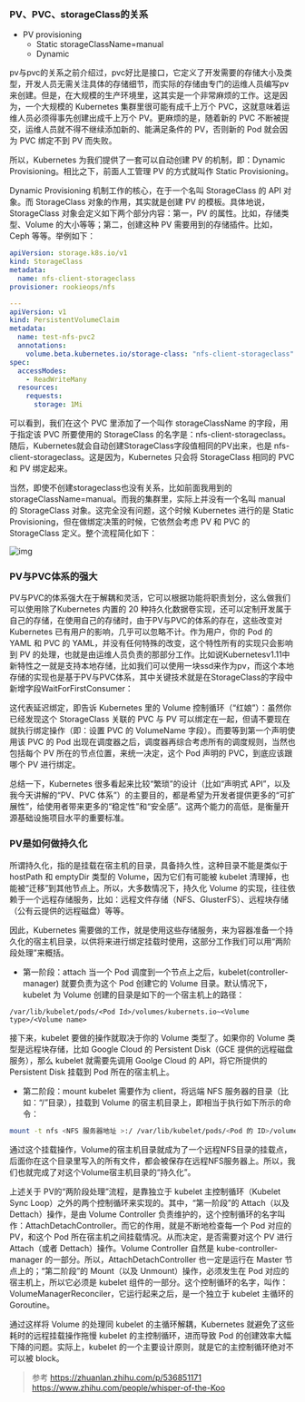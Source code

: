 ### PV、PVC、storageClass的关系

- PV provisioning
  - Static
    storageClassName=manual
  - Dynamic

pv与pvc的关系之前介绍过，pvc好比是接口，它定义了开发需要的存储大小及类型，开发人员无需关注具体的存储细节，而实际的存储由专门的运维人员编写pv来创建。但是，在大规模的生产环境里，这其实是一个非常麻烦的工作。这是因为，一个大规模的 Kubernetes 集群里很可能有成千上万个 PVC，这就意味着运维人员必须得事先创建出成千上万个 PV。更麻烦的是，随着新的 PVC 不断被提交，运维人员就不得不继续添加新的、能满足条件的 PV，否则新的 Pod 就会因为 PVC 绑定不到 PV 而失败。

所以，Kubernetes 为我们提供了一套可以自动创建 PV 的机制，即：Dynamic Provisioning。相比之下，前面人工管理 PV 的方式就叫作 Static Provisioning。

Dynamic Provisioning 机制工作的核心，在于一个名叫 StorageClass 的 API 对象。而 StorageClass 对象的作用，其实就是创建 PV 的模板。具体地说，StorageClass 对象会定义如下两个部分内容：第一，PV 的属性。比如，存储类型、Volume 的大小等等；第二，创建这种 PV 需要用到的存储插件。比如，Ceph 等等。举例如下：

```yaml
apiVersion: storage.k8s.io/v1
kind: StorageClass
metadata:
  name: nfs-client-storageclass
provisioner: rookieops/nfs

---
apiVersion: v1
kind: PersistentVolumeClaim
metadata:
  name: test-nfs-pvc2
  annotations:
    volume.beta.kubernetes.io/storage-class: "nfs-client-storageclass"
spec:
  accessModes:
    - ReadWriteMany
  resources:
    requests:
      storage: 1Mi
``````



可以看到，我们在这个 PVC 里添加了一个叫作 storageClassName 的字段，用于指定该 PVC 所要使用的 StorageClass 的名字是：nfs-client-storageclass。随后，Kubernetes就会自动创建StorageClass字段值相同的PV出来，也是 nfs-client-storageclass。这是因为，Kubernetes 只会将 StorageClass 相同的 PVC 和 PV 绑定起来。

当然，即使不创建storageclass也没有关系，比如前面我用到的storageClassName=manual。而我的集群里，实际上并没有一个名叫 manual 的 StorageClass 对象。这完全没有问题，这个时候 Kubernetes 进行的是 Static Provisioning，但在做绑定决策的时候，它依然会考虑 PV 和 PVC 的 StorageClass 定义。整个流程简化如下：

![img](image.png)

### PV与PVC体系的强大
PV与PVC的体系强大在于解耦和灵活，它可以根据功能将职责划分，这么做我们可以使用除了Kubernetes 内置的 20 种持久化数据卷实现，还可以定制开发属于自己的存储，在使用自己的存储时，由于PV与PVC的体系的存在，这些改变对Kubernetes 已有用户的影响，几乎可以忽略不计。作为用户，你的 Pod 的 YAML 和 PVC 的 YAML，并没有任何特殊的改变，这个特性所有的实现只会影响到 PV 的处理，也就是由运维人员负责的那部分工作。比如说Kubernetesv1.11中新特性之一就是支持本地存储，比如我们可以使用一块ssd来作为pv，而这个本地存储的实现也是基于PV与PVC体系，其中关键技术就是在StorageClass的字段中新增字段WaitForFirstConsumer：

这代表延迟绑定，即告诉 Kubernetes 里的 Volume 控制循环（“红娘”）：虽然你已经发现这个 StorageClass 关联的 PVC 与 PV 可以绑定在一起，但请不要现在就执行绑定操作（即：设置 PVC 的 VolumeName 字段）。而要等到第一个声明使用该 PVC 的 Pod 出现在调度器之后，调度器再综合考虑所有的调度规则，当然也包括每个 PV 所在的节点位置，来统一决定，这个 Pod 声明的 PVC，到底应该跟哪个 PV 进行绑定。

总结一下，Kubernetes 很多看起来比较“繁琐”的设计（比如“声明式 API”，以及我今天讲解的“PV、PVC 体系”）的主要目的，都是希望为开发者提供更多的“可扩展性”，给使用者带来更多的“稳定性”和“安全感”。这两个能力的高低，是衡量开源基础设施项目水平的重要标准。






### PV是如何做持久化
所谓持久化，指的是挂载在宿主机的目录，具备持久性，这种目录不能是类似于hostPath 和 emptyDir 类型的 Volume，因为它们有可能被 kubelet 清理掉，也能被“迁移”到其他节点上。所以，大多数情况下，持久化 Volume 的实现，往往依赖于一个远程存储服务，比如：远程文件存储（NFS、GlusterFS）、远程块存储（公有云提供的远程磁盘）等等。

因此，Kubernetes 需要做的工作，就是使用这些存储服务，来为容器准备一个持久化的宿主机目录，以供将来进行绑定挂载时使用，这部分工作我们可以用“两阶段处理”来概括。

* 第一阶段：attach
当一个 Pod 调度到一个节点上之后，kubelet(controller-manager) 就要负责为这个 Pod 创建它的 Volume 目录。默认情况下，kubelet 为 Volume 创建的目录是如下的一个宿主机上的路径：

`/var/lib/kubelet/pods/<Pod Id>/volumes/kubernets.io~<Volume type>/<Volume name>`

接下来，kubelet 要做的操作就取决于你的 Volume 类型了。如果你的 Volume 类型是远程块存储，比如 Google Cloud 的 Persistent Disk（GCE 提供的远程磁盘服务），那么 kubelet 就需要先调用 Goolge Cloud 的 API，将它所提供的 Persistent Disk 挂载到 Pod 所在的宿主机上。



* 第二阶段：mount
kubelet 需要作为 client，将远端 NFS 服务器的目录（比如：“/”目录），挂载到 Volume 的宿主机目录上，即相当于执行如下所示的命令：

```bash
mount -t nfs <NFS 服务器地址 >:/ /var/lib/kubelet/pods/<Pod 的 ID>/volumes/kubernetes.io~<Volume 类型 >/<Volume 名字 >
``````

通过这个挂载操作，Volume的宿主机目录就成为了一个远程NFS目录的挂载点，后面你在这个目录里写入的所有文件，都会被保存在远程NFS服务器上。所以，我们也就完成了对这个Volume宿主机目录的“持久化”。

上述关于 PV的“两阶段处理”流程，是靠独立于 kubelet 主控制循环（Kubelet Sync Loop）之外的两个控制循环来实现的。其中，“第一阶段”的 Attach（以及 Dettach）操作，是由 Volume Controller 负责维护的，这个控制循环的名字叫作：AttachDetachController。而它的作用，就是不断地检查每一个 Pod 对应的 PV，和这个 Pod 所在宿主机之间挂载情况。从而决定，是否需要对这个 PV 进行 Attach（或者 Dettach）操作。Volume Controller 自然是 kube-controller-manager 的一部分。所以，AttachDetachController 也一定是运行在 Master 节点上的；“第二阶段”的 Mount（以及 Unmount）操作，必须发生在 Pod 对应的宿主机上，所以它必须是 kubelet 组件的一部分。这个控制循环的名字，叫作：VolumeManagerReconciler，它运行起来之后，是一个独立于 kubelet 主循环的 Goroutine。

通过这样将 Volume 的处理同 kubelet 的主循环解耦，Kubernetes 就避免了这些耗时的远程挂载操作拖慢 kubelet 的主控制循环，进而导致 Pod 的创建效率大幅下降的问题。实际上，kubelet 的一个主要设计原则，就是它的主控制循环绝对不可以被 block。















> 参考
https://zhuanlan.zhihu.com/p/536851171
https://www.zhihu.com/people/whisper-of-the-Koo